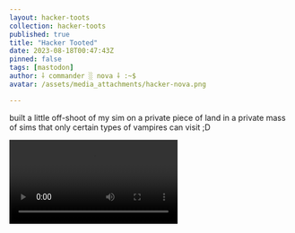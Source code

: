 ```yaml
---
layout: hacker-toots
collection: hacker-toots
published: true
title: "Hacker Tooted"
date: 2023-08-18T00:47:43Z
pinned: false
tags: [mastodon]
author: ⸸ commander ░ nova ⸸ :~$
avatar: /assets/media_attachments/hacker-nova.png

---
```


<p>built a little off-shoot of my sim on a private piece of land in a private mass of sims that only certain types of vampires can visit ;D</p>

![media](/assets/media_attachments/files/110/907/859/852/287/537/original/8b924060d2d64e48.mp4)
